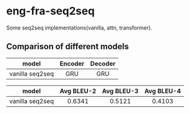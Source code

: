 # eng-fra-seq2seq
Some seq2seq implementations(vanilla, attn, transformer).

## Comparison of different models

|model | Encoder|Decoder|
|:-:|:-:|:-:|
|vanilla seq2seq|GRU|GRU|


| model| Avg BLEU-2|Avg BLEU-3|Avg BLEU-4|
|:-:|:-:|:-:|:-:|
|vanilla seq2seq|0.6341|0.5121|0.4103|